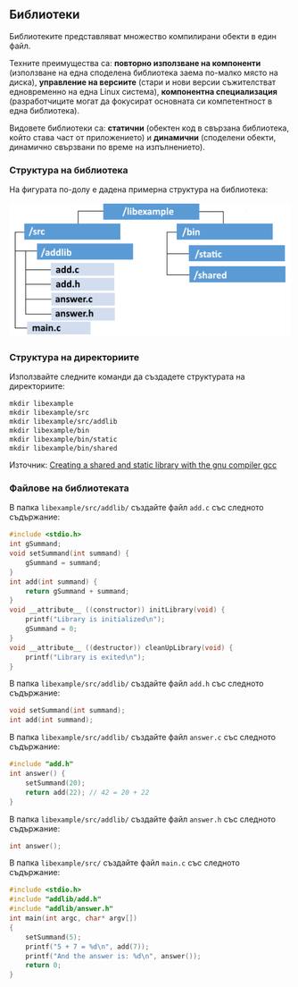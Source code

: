 ## Библиотеки

Библиотеките представляват множество компилирани обекти в един файл. 

Техните преимущества са: **повторно използване на компоненти** (използване на една споделена библиотека заема по-малко място на диска), **управление на версиите** (стари и нови версии съжителстват едновременно на една Linux система), **компонентна специализация** (разработчиците могат да  фокусират основната си компетентност в една библиотека).

Видовете библиотеки са: **статични** (обектен код в свързана библиотека, който става част от приложението) и **динамични** (споделени обекти, динамично свързвани по време на изпълнението).

### Структура на библиотека

На фигурата по-долу е дадена примерна структура на библиотека:

![08_library.png](08_library.png)

### Структура на директориите

Използвайте следните команди да създадете структурата на директориите:
```
mkdir libexample
mkdir libexample/src
mkdir libexample/src/addlib
mkdir libexample/bin
mkdir libexample/bin/static
mkdir libexample/bin/shared
```
Източник:
[Creating a shared and static library with the gnu compiler gcc]( https://renenyffenegger.ch/notes/development/languages/C-C-plus-plus/GCC/create-libraries/index)

### Файлове на библиотеката

В папка `libexample/src/addlib/` създайте файл `add.c` със следното съдържание:
```c
#include <stdio.h>
int gSummand;
void setSummand(int summand) {
	gSummand = summand;
}
int add(int summand) {
	return gSummand + summand;
}
void __attribute__ ((constructor)) initLibrary(void) {
	printf("Library is initialized\n"); 
	gSummand = 0;
}
void __attribute__ ((destructor)) cleanUpLibrary(void) {
	printf("Library is exited\n"); 
}
```

В папка `libexample/src/addlib/` създайте файл `add.h` със следното съдържание:
```c
void setSummand(int summand);
int add(int summand);
```

В папка `libexample/src/addlib/` създайте файл `answer.c` със следното съдържание:
```c
#include "add.h"
int answer() {
	setSummand(20);
	return add(22); // 42 = 20 + 22
}
```

В папка `libexample/src/addlib/` създайте файл `answer.h` със следното съдържание:
```c
int answer();
```

В папка `libexample/src/` създайте файл `main.c` със следното съдържание:
```c
#include <stdio.h>
#include "addlib/add.h"
#include "addlib/answer.h"
int main(int argc, char* argv[])
{
	setSummand(5);
	printf("5 + 7 = %d\n", add(7));
	printf("And the answer is: %d\n", answer());
	return 0;
}
```
